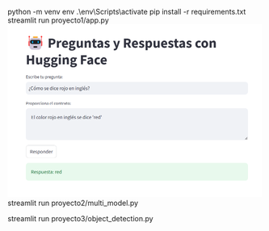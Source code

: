 python -m venv env
.\env\Scripts\activate
pip install -r requirements.txt
streamlit run proyecto1/app.py
![alt text](image.png)
streamlit run proyecto2/multi_model.py

streamlit run proyecto3/object_detection.py


